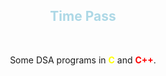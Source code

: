 <div align="center">
<h2 style="color: lightblue">Time Pass</h2>
  <br>
<p>Some DSA programs in <b style="color: yellow">C</b> and <b style="color: red">C++</b>.</p>
</div>

